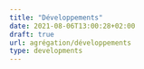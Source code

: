 ```yaml
---
title: "Développements"
date: 2021-08-06T13:00:28+02:00
draft: true
url: agrégation/développements
type: developments
---
```

